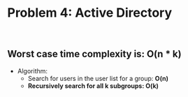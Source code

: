 <h1> Problem 4: Active Directory </h1> <br>

<h2> Worst case time complexity is: <b> O(n * k) </b> </h2>

* Algorithm:
    * Search for users in the user list for a group: <b> O(n)
    * Recursively search for all k subgroups: <b> O(k)
